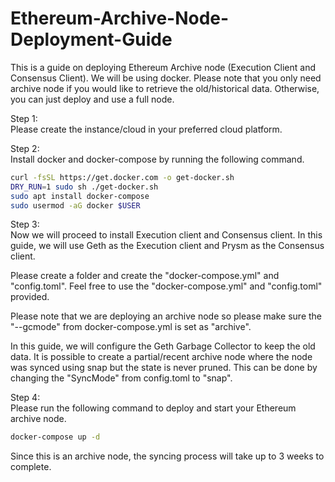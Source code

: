 # Ethereum-Archive-Node-Deployment-Guide
This is a guide on deploying Ethereum Archive node (Execution Client and Consensus Client). We will be using docker. Please note that you only need archive node if you would like to retrieve the old/historical data. Otherwise, you can just deploy and use a full node.

Step 1: <br/>
Please create the instance/cloud in your preferred cloud platform.

Step 2: <br/>
Install docker and docker-compose by running the following command. <br/>
```sh
curl -fsSL https://get.docker.com -o get-docker.sh
DRY_RUN=1 sudo sh ./get-docker.sh
sudo apt install docker-compose
sudo usermod -aG docker $USER
```

Step 3: <br/>
Now we will proceed to install Execution client and Consensus client. In this guide, we will use Geth as the Execution client and Prysm as the Consensus client.

Please create a folder and create the "docker-compose.yml" and "config.toml". Feel free to use the "docker-compose.yml" and "config.toml" provided.

Please note that we are deploying an archive node so please make sure the "--gcmode" from docker-compose.yml is set as "archive". 

In this guide, we will configure the Geth Garbage Collector to keep the old data. It is possible to create a partial/recent archive node where the node was synced using snap but the state is never pruned. This can be done by changing the "SyncMode" from config.toml to "snap".

Step 4: <br/>
Please run the following command to deploy and start your Ethereum archive node. <br/>
```sh
docker-compose up -d
```

Since this is an archive node, the syncing process will take up to 3 weeks to complete.
